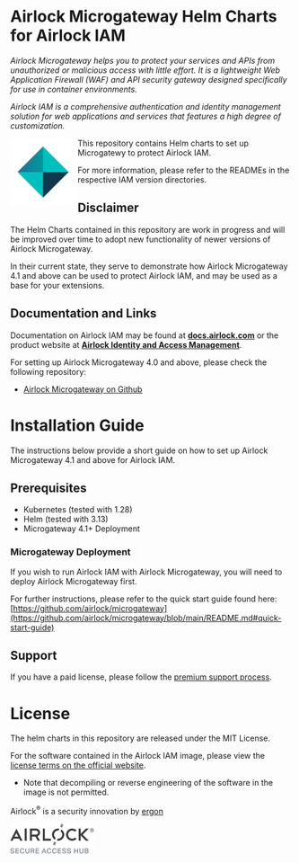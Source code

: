 # Airlock Microgateway Helm Charts for Airlock IAM

*Airlock Microgateway helps you to protect your services and APIs from unauthorized or malicious access with little effort. It is a lightweight Web Application Firewall (WAF) and API security gateway designed specifically for use in container environments.*

*Airlock IAM is a comprehensive authentication and identity management solution for web applications and services that features a high degree of customization.*

<picture>
<img alt="Airlock IAM" src="https://raw.githubusercontent.com/airlock/iam-helm-charts/main/media/Airlock_IAM_Icon.svg" align="left" width="120">
</picture>

This repository contains Helm charts to set up Microgatewy to protect Airlock IAM.

For more information, please refer to the READMEs in the respective IAM version directories.




## Disclaimer

The Helm Charts contained in this repository are work in progress and will be improved over time to adopt new functionality of newer versions of Airlock Microgateway.

In their current state, they serve to demonstrate how Airlock Microgateway 4.1 and above can be used to protect Airlock IAM,
and may be used as a base for your extensions.

## Documentation and Links

Documentation on Airlock IAM may be found at **[docs.airlock.com](https://docs.airlock.com/iam/latest/)** or the product website at **[Airlock Identity and Access Management](https://www.airlock.com/en/secure-access-hub/components/iam)**.

For setting up Airlock Microgateway 4.0 and above, please check the following repository:

* [Airlock Microgateway on Github](https://github.com/airlock/microgateway)

# Installation Guide

The instructions below provide a short guide on how to set up Airlock Microgateway 4.1 and above for Airlock IAM.

## Prerequisites

* Kubernetes (tested with 1.28)
* Helm (tested with 3.13)
* Microgateway 4.1+ Deployment


### Microgateway Deployment

If you wish to run Airlock IAM with Airlock Microgateway, you will need to deploy Airlock Microgateway first.

For further instructions, please refer to the quick start guide found here: [https://github.com/airlock/microgateway](https://github.com/airlock/microgateway/blob/main/README.md#quick-start-guide)

## Support

If you have a paid license, please follow the [premium support process](https://techzone.ergon.ch/support-process).

# License
The helm charts in this repository are released under the MIT License.

For the software contained in the Airlock IAM image, please view the [license terms on the official website](https://www.airlock.com/en/airlock-license).
* Note that decompiling or reverse engineering of the software in the image is not permitted.

Airlock<sup>&#174;</sup> is a security innovation by [ergon](https://www.ergon.ch/en)

<!-- Airlock SAH Logo (different image for light/dark mode) -->
<a href="https://www.airlock.com/en/secure-access-hub/">
<picture>
    <source media="(prefers-color-scheme: dark)"
        srcset="https://raw.githubusercontent.com/airlock/iam-helm-charts/main/media/Airlock_Logo_Negative.png">
    <source media="(prefers-color-scheme: light)"
        srcset="https://raw.githubusercontent.com/airlock/iam-helm-charts/main/media/Airlock_Logo.png">
    <img alt="Airlock Secure Access Hub" src="https://raw.githubusercontent.com/airlock/iam-helm-charts/main/media/Airlock_Logo.png" width="150">
</picture>
</a>
